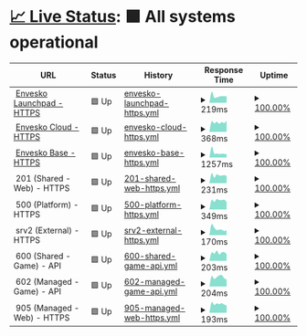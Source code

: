# [📈 Live Status](https://status.envesko.com): <!--live status--> **🟩 All systems operational**

<!--start: status pages-->
<!-- This summary is generated by Upptime (https://github.com/upptime/upptime) -->
<!-- Do not edit this manually, your changes will be overwritten -->
<!-- prettier-ignore -->
| URL | Status | History | Response Time | Uptime |
| --- | ------ | ------- | ------------- | ------ |
| <img alt="" src="https://icons.duckduckgo.com/ip3/envesko.com.ico" height="13"> [Envesko Launchpad - HTTPS](https://envesko.com) | 🟩 Up | [envesko-launchpad-https.yml](https://github.com/envesko/status/commits/HEAD/history/envesko-launchpad-https.yml) | <details><summary><img alt="Response time graph" src="./graphs/envesko-launchpad-https/response-time-week.png" height="20"> 219ms</summary><br><a href="https://status.envesko.com/history/envesko-launchpad-https"><img alt="Response time 278" src="https://img.shields.io/endpoint?url=https%3A%2F%2Fraw.githubusercontent.com%2Fenvesko%2Fstatus%2FHEAD%2Fapi%2Fenvesko-launchpad-https%2Fresponse-time.json"></a><br><a href="https://status.envesko.com/history/envesko-launchpad-https"><img alt="24-hour response time 298" src="https://img.shields.io/endpoint?url=https%3A%2F%2Fraw.githubusercontent.com%2Fenvesko%2Fstatus%2FHEAD%2Fapi%2Fenvesko-launchpad-https%2Fresponse-time-day.json"></a><br><a href="https://status.envesko.com/history/envesko-launchpad-https"><img alt="7-day response time 219" src="https://img.shields.io/endpoint?url=https%3A%2F%2Fraw.githubusercontent.com%2Fenvesko%2Fstatus%2FHEAD%2Fapi%2Fenvesko-launchpad-https%2Fresponse-time-week.json"></a><br><a href="https://status.envesko.com/history/envesko-launchpad-https"><img alt="30-day response time 240" src="https://img.shields.io/endpoint?url=https%3A%2F%2Fraw.githubusercontent.com%2Fenvesko%2Fstatus%2FHEAD%2Fapi%2Fenvesko-launchpad-https%2Fresponse-time-month.json"></a><br><a href="https://status.envesko.com/history/envesko-launchpad-https"><img alt="1-year response time 281" src="https://img.shields.io/endpoint?url=https%3A%2F%2Fraw.githubusercontent.com%2Fenvesko%2Fstatus%2FHEAD%2Fapi%2Fenvesko-launchpad-https%2Fresponse-time-year.json"></a></details> | <details><summary><a href="https://status.envesko.com/history/envesko-launchpad-https">100.00%</a></summary><a href="https://status.envesko.com/history/envesko-launchpad-https"><img alt="All-time uptime 99.87%" src="https://img.shields.io/endpoint?url=https%3A%2F%2Fraw.githubusercontent.com%2Fenvesko%2Fstatus%2FHEAD%2Fapi%2Fenvesko-launchpad-https%2Fuptime.json"></a><br><a href="https://status.envesko.com/history/envesko-launchpad-https"><img alt="24-hour uptime 100.00%" src="https://img.shields.io/endpoint?url=https%3A%2F%2Fraw.githubusercontent.com%2Fenvesko%2Fstatus%2FHEAD%2Fapi%2Fenvesko-launchpad-https%2Fuptime-day.json"></a><br><a href="https://status.envesko.com/history/envesko-launchpad-https"><img alt="7-day uptime 100.00%" src="https://img.shields.io/endpoint?url=https%3A%2F%2Fraw.githubusercontent.com%2Fenvesko%2Fstatus%2FHEAD%2Fapi%2Fenvesko-launchpad-https%2Fuptime-week.json"></a><br><a href="https://status.envesko.com/history/envesko-launchpad-https"><img alt="30-day uptime 100.00%" src="https://img.shields.io/endpoint?url=https%3A%2F%2Fraw.githubusercontent.com%2Fenvesko%2Fstatus%2FHEAD%2Fapi%2Fenvesko-launchpad-https%2Fuptime-month.json"></a><br><a href="https://status.envesko.com/history/envesko-launchpad-https"><img alt="1-year uptime 99.76%" src="https://img.shields.io/endpoint?url=https%3A%2F%2Fraw.githubusercontent.com%2Fenvesko%2Fstatus%2FHEAD%2Fapi%2Fenvesko-launchpad-https%2Fuptime-year.json"></a></details>
| <img alt="" src="https://icons.duckduckgo.com/ip3/envesko.cloud.ico" height="13"> [Envesko Cloud - HTTPS](https://envesko.cloud) | 🟩 Up | [envesko-cloud-https.yml](https://github.com/envesko/status/commits/HEAD/history/envesko-cloud-https.yml) | <details><summary><img alt="Response time graph" src="./graphs/envesko-cloud-https/response-time-week.png" height="20"> 368ms</summary><br><a href="https://status.envesko.com/history/envesko-cloud-https"><img alt="Response time 419" src="https://img.shields.io/endpoint?url=https%3A%2F%2Fraw.githubusercontent.com%2Fenvesko%2Fstatus%2FHEAD%2Fapi%2Fenvesko-cloud-https%2Fresponse-time.json"></a><br><a href="https://status.envesko.com/history/envesko-cloud-https"><img alt="24-hour response time 391" src="https://img.shields.io/endpoint?url=https%3A%2F%2Fraw.githubusercontent.com%2Fenvesko%2Fstatus%2FHEAD%2Fapi%2Fenvesko-cloud-https%2Fresponse-time-day.json"></a><br><a href="https://status.envesko.com/history/envesko-cloud-https"><img alt="7-day response time 368" src="https://img.shields.io/endpoint?url=https%3A%2F%2Fraw.githubusercontent.com%2Fenvesko%2Fstatus%2FHEAD%2Fapi%2Fenvesko-cloud-https%2Fresponse-time-week.json"></a><br><a href="https://status.envesko.com/history/envesko-cloud-https"><img alt="30-day response time 356" src="https://img.shields.io/endpoint?url=https%3A%2F%2Fraw.githubusercontent.com%2Fenvesko%2Fstatus%2FHEAD%2Fapi%2Fenvesko-cloud-https%2Fresponse-time-month.json"></a><br><a href="https://status.envesko.com/history/envesko-cloud-https"><img alt="1-year response time 379" src="https://img.shields.io/endpoint?url=https%3A%2F%2Fraw.githubusercontent.com%2Fenvesko%2Fstatus%2FHEAD%2Fapi%2Fenvesko-cloud-https%2Fresponse-time-year.json"></a></details> | <details><summary><a href="https://status.envesko.com/history/envesko-cloud-https">100.00%</a></summary><a href="https://status.envesko.com/history/envesko-cloud-https"><img alt="All-time uptime 99.96%" src="https://img.shields.io/endpoint?url=https%3A%2F%2Fraw.githubusercontent.com%2Fenvesko%2Fstatus%2FHEAD%2Fapi%2Fenvesko-cloud-https%2Fuptime.json"></a><br><a href="https://status.envesko.com/history/envesko-cloud-https"><img alt="24-hour uptime 100.00%" src="https://img.shields.io/endpoint?url=https%3A%2F%2Fraw.githubusercontent.com%2Fenvesko%2Fstatus%2FHEAD%2Fapi%2Fenvesko-cloud-https%2Fuptime-day.json"></a><br><a href="https://status.envesko.com/history/envesko-cloud-https"><img alt="7-day uptime 100.00%" src="https://img.shields.io/endpoint?url=https%3A%2F%2Fraw.githubusercontent.com%2Fenvesko%2Fstatus%2FHEAD%2Fapi%2Fenvesko-cloud-https%2Fuptime-week.json"></a><br><a href="https://status.envesko.com/history/envesko-cloud-https"><img alt="30-day uptime 100.00%" src="https://img.shields.io/endpoint?url=https%3A%2F%2Fraw.githubusercontent.com%2Fenvesko%2Fstatus%2FHEAD%2Fapi%2Fenvesko-cloud-https%2Fuptime-month.json"></a><br><a href="https://status.envesko.com/history/envesko-cloud-https"><img alt="1-year uptime 99.95%" src="https://img.shields.io/endpoint?url=https%3A%2F%2Fraw.githubusercontent.com%2Fenvesko%2Fstatus%2FHEAD%2Fapi%2Fenvesko-cloud-https%2Fuptime-year.json"></a></details>
| <img alt="" src="https://icons.duckduckgo.com/ip3/base.envesko.com.ico" height="13"> [Envesko Base - HTTPS](https://base.envesko.com) | 🟩 Up | [envesko-base-https.yml](https://github.com/envesko/status/commits/HEAD/history/envesko-base-https.yml) | <details><summary><img alt="Response time graph" src="./graphs/envesko-base-https/response-time-week.png" height="20"> 1257ms</summary><br><a href="https://status.envesko.com/history/envesko-base-https"><img alt="Response time 1664" src="https://img.shields.io/endpoint?url=https%3A%2F%2Fraw.githubusercontent.com%2Fenvesko%2Fstatus%2FHEAD%2Fapi%2Fenvesko-base-https%2Fresponse-time.json"></a><br><a href="https://status.envesko.com/history/envesko-base-https"><img alt="24-hour response time 1394" src="https://img.shields.io/endpoint?url=https%3A%2F%2Fraw.githubusercontent.com%2Fenvesko%2Fstatus%2FHEAD%2Fapi%2Fenvesko-base-https%2Fresponse-time-day.json"></a><br><a href="https://status.envesko.com/history/envesko-base-https"><img alt="7-day response time 1257" src="https://img.shields.io/endpoint?url=https%3A%2F%2Fraw.githubusercontent.com%2Fenvesko%2Fstatus%2FHEAD%2Fapi%2Fenvesko-base-https%2Fresponse-time-week.json"></a><br><a href="https://status.envesko.com/history/envesko-base-https"><img alt="30-day response time 1498" src="https://img.shields.io/endpoint?url=https%3A%2F%2Fraw.githubusercontent.com%2Fenvesko%2Fstatus%2FHEAD%2Fapi%2Fenvesko-base-https%2Fresponse-time-month.json"></a><br><a href="https://status.envesko.com/history/envesko-base-https"><img alt="1-year response time 1675" src="https://img.shields.io/endpoint?url=https%3A%2F%2Fraw.githubusercontent.com%2Fenvesko%2Fstatus%2FHEAD%2Fapi%2Fenvesko-base-https%2Fresponse-time-year.json"></a></details> | <details><summary><a href="https://status.envesko.com/history/envesko-base-https">100.00%</a></summary><a href="https://status.envesko.com/history/envesko-base-https"><img alt="All-time uptime 96.89%" src="https://img.shields.io/endpoint?url=https%3A%2F%2Fraw.githubusercontent.com%2Fenvesko%2Fstatus%2FHEAD%2Fapi%2Fenvesko-base-https%2Fuptime.json"></a><br><a href="https://status.envesko.com/history/envesko-base-https"><img alt="24-hour uptime 100.00%" src="https://img.shields.io/endpoint?url=https%3A%2F%2Fraw.githubusercontent.com%2Fenvesko%2Fstatus%2FHEAD%2Fapi%2Fenvesko-base-https%2Fuptime-day.json"></a><br><a href="https://status.envesko.com/history/envesko-base-https"><img alt="7-day uptime 100.00%" src="https://img.shields.io/endpoint?url=https%3A%2F%2Fraw.githubusercontent.com%2Fenvesko%2Fstatus%2FHEAD%2Fapi%2Fenvesko-base-https%2Fuptime-week.json"></a><br><a href="https://status.envesko.com/history/envesko-base-https"><img alt="30-day uptime 99.75%" src="https://img.shields.io/endpoint?url=https%3A%2F%2Fraw.githubusercontent.com%2Fenvesko%2Fstatus%2FHEAD%2Fapi%2Fenvesko-base-https%2Fuptime-month.json"></a><br><a href="https://status.envesko.com/history/envesko-base-https"><img alt="1-year uptime 92.98%" src="https://img.shields.io/endpoint?url=https%3A%2F%2Fraw.githubusercontent.com%2Fenvesko%2Fstatus%2FHEAD%2Fapi%2Fenvesko-base-https%2Fuptime-year.json"></a></details>
| <img alt="" src="https://icons.duckduckgo.com/ip3/null.ico" height="13"> 201 (Shared - Web) - HTTPS | 🟩 Up | [201-shared-web-https.yml](https://github.com/envesko/status/commits/HEAD/history/201-shared-web-https.yml) | <details><summary><img alt="Response time graph" src="./graphs/201-shared-web-https/response-time-week.png" height="20"> 231ms</summary><br><a href="https://status.envesko.com/history/201-shared-web-https"><img alt="Response time 252" src="https://img.shields.io/endpoint?url=https%3A%2F%2Fraw.githubusercontent.com%2Fenvesko%2Fstatus%2FHEAD%2Fapi%2F201-shared-web-https%2Fresponse-time.json"></a><br><a href="https://status.envesko.com/history/201-shared-web-https"><img alt="24-hour response time 258" src="https://img.shields.io/endpoint?url=https%3A%2F%2Fraw.githubusercontent.com%2Fenvesko%2Fstatus%2FHEAD%2Fapi%2F201-shared-web-https%2Fresponse-time-day.json"></a><br><a href="https://status.envesko.com/history/201-shared-web-https"><img alt="7-day response time 231" src="https://img.shields.io/endpoint?url=https%3A%2F%2Fraw.githubusercontent.com%2Fenvesko%2Fstatus%2FHEAD%2Fapi%2F201-shared-web-https%2Fresponse-time-week.json"></a><br><a href="https://status.envesko.com/history/201-shared-web-https"><img alt="30-day response time 218" src="https://img.shields.io/endpoint?url=https%3A%2F%2Fraw.githubusercontent.com%2Fenvesko%2Fstatus%2FHEAD%2Fapi%2F201-shared-web-https%2Fresponse-time-month.json"></a><br><a href="https://status.envesko.com/history/201-shared-web-https"><img alt="1-year response time 236" src="https://img.shields.io/endpoint?url=https%3A%2F%2Fraw.githubusercontent.com%2Fenvesko%2Fstatus%2FHEAD%2Fapi%2F201-shared-web-https%2Fresponse-time-year.json"></a></details> | <details><summary><a href="https://status.envesko.com/history/201-shared-web-https">100.00%</a></summary><a href="https://status.envesko.com/history/201-shared-web-https"><img alt="All-time uptime 99.98%" src="https://img.shields.io/endpoint?url=https%3A%2F%2Fraw.githubusercontent.com%2Fenvesko%2Fstatus%2FHEAD%2Fapi%2F201-shared-web-https%2Fuptime.json"></a><br><a href="https://status.envesko.com/history/201-shared-web-https"><img alt="24-hour uptime 100.00%" src="https://img.shields.io/endpoint?url=https%3A%2F%2Fraw.githubusercontent.com%2Fenvesko%2Fstatus%2FHEAD%2Fapi%2F201-shared-web-https%2Fuptime-day.json"></a><br><a href="https://status.envesko.com/history/201-shared-web-https"><img alt="7-day uptime 100.00%" src="https://img.shields.io/endpoint?url=https%3A%2F%2Fraw.githubusercontent.com%2Fenvesko%2Fstatus%2FHEAD%2Fapi%2F201-shared-web-https%2Fuptime-week.json"></a><br><a href="https://status.envesko.com/history/201-shared-web-https"><img alt="30-day uptime 100.00%" src="https://img.shields.io/endpoint?url=https%3A%2F%2Fraw.githubusercontent.com%2Fenvesko%2Fstatus%2FHEAD%2Fapi%2F201-shared-web-https%2Fuptime-month.json"></a><br><a href="https://status.envesko.com/history/201-shared-web-https"><img alt="1-year uptime 99.98%" src="https://img.shields.io/endpoint?url=https%3A%2F%2Fraw.githubusercontent.com%2Fenvesko%2Fstatus%2FHEAD%2Fapi%2F201-shared-web-https%2Fuptime-year.json"></a></details>
| <img alt="" src="https://icons.duckduckgo.com/ip3/null.ico" height="13"> 500 (Platform) - HTTPS | 🟩 Up | [500-platform-https.yml](https://github.com/envesko/status/commits/HEAD/history/500-platform-https.yml) | <details><summary><img alt="Response time graph" src="./graphs/500-platform-https/response-time-week.png" height="20"> 349ms</summary><br><a href="https://status.envesko.com/history/500-platform-https"><img alt="Response time 384" src="https://img.shields.io/endpoint?url=https%3A%2F%2Fraw.githubusercontent.com%2Fenvesko%2Fstatus%2FHEAD%2Fapi%2F500-platform-https%2Fresponse-time.json"></a><br><a href="https://status.envesko.com/history/500-platform-https"><img alt="24-hour response time 361" src="https://img.shields.io/endpoint?url=https%3A%2F%2Fraw.githubusercontent.com%2Fenvesko%2Fstatus%2FHEAD%2Fapi%2F500-platform-https%2Fresponse-time-day.json"></a><br><a href="https://status.envesko.com/history/500-platform-https"><img alt="7-day response time 349" src="https://img.shields.io/endpoint?url=https%3A%2F%2Fraw.githubusercontent.com%2Fenvesko%2Fstatus%2FHEAD%2Fapi%2F500-platform-https%2Fresponse-time-week.json"></a><br><a href="https://status.envesko.com/history/500-platform-https"><img alt="30-day response time 342" src="https://img.shields.io/endpoint?url=https%3A%2F%2Fraw.githubusercontent.com%2Fenvesko%2Fstatus%2FHEAD%2Fapi%2F500-platform-https%2Fresponse-time-month.json"></a><br><a href="https://status.envesko.com/history/500-platform-https"><img alt="1-year response time 385" src="https://img.shields.io/endpoint?url=https%3A%2F%2Fraw.githubusercontent.com%2Fenvesko%2Fstatus%2FHEAD%2Fapi%2F500-platform-https%2Fresponse-time-year.json"></a></details> | <details><summary><a href="https://status.envesko.com/history/500-platform-https">100.00%</a></summary><a href="https://status.envesko.com/history/500-platform-https"><img alt="All-time uptime 99.42%" src="https://img.shields.io/endpoint?url=https%3A%2F%2Fraw.githubusercontent.com%2Fenvesko%2Fstatus%2FHEAD%2Fapi%2F500-platform-https%2Fuptime.json"></a><br><a href="https://status.envesko.com/history/500-platform-https"><img alt="24-hour uptime 100.00%" src="https://img.shields.io/endpoint?url=https%3A%2F%2Fraw.githubusercontent.com%2Fenvesko%2Fstatus%2FHEAD%2Fapi%2F500-platform-https%2Fuptime-day.json"></a><br><a href="https://status.envesko.com/history/500-platform-https"><img alt="7-day uptime 100.00%" src="https://img.shields.io/endpoint?url=https%3A%2F%2Fraw.githubusercontent.com%2Fenvesko%2Fstatus%2FHEAD%2Fapi%2F500-platform-https%2Fuptime-week.json"></a><br><a href="https://status.envesko.com/history/500-platform-https"><img alt="30-day uptime 99.96%" src="https://img.shields.io/endpoint?url=https%3A%2F%2Fraw.githubusercontent.com%2Fenvesko%2Fstatus%2FHEAD%2Fapi%2F500-platform-https%2Fuptime-month.json"></a><br><a href="https://status.envesko.com/history/500-platform-https"><img alt="1-year uptime 98.71%" src="https://img.shields.io/endpoint?url=https%3A%2F%2Fraw.githubusercontent.com%2Fenvesko%2Fstatus%2FHEAD%2Fapi%2F500-platform-https%2Fuptime-year.json"></a></details>
| <img alt="" src="https://icons.duckduckgo.com/ip3/null.ico" height="13"> srv2 (External) - HTTPS | 🟩 Up | [srv2-external-https.yml](https://github.com/envesko/status/commits/HEAD/history/srv2-external-https.yml) | <details><summary><img alt="Response time graph" src="./graphs/srv2-external-https/response-time-week.png" height="20"> 170ms</summary><br><a href="https://status.envesko.com/history/srv2-external-https"><img alt="Response time 237" src="https://img.shields.io/endpoint?url=https%3A%2F%2Fraw.githubusercontent.com%2Fenvesko%2Fstatus%2FHEAD%2Fapi%2Fsrv2-external-https%2Fresponse-time.json"></a><br><a href="https://status.envesko.com/history/srv2-external-https"><img alt="24-hour response time 226" src="https://img.shields.io/endpoint?url=https%3A%2F%2Fraw.githubusercontent.com%2Fenvesko%2Fstatus%2FHEAD%2Fapi%2Fsrv2-external-https%2Fresponse-time-day.json"></a><br><a href="https://status.envesko.com/history/srv2-external-https"><img alt="7-day response time 170" src="https://img.shields.io/endpoint?url=https%3A%2F%2Fraw.githubusercontent.com%2Fenvesko%2Fstatus%2FHEAD%2Fapi%2Fsrv2-external-https%2Fresponse-time-week.json"></a><br><a href="https://status.envesko.com/history/srv2-external-https"><img alt="30-day response time 385" src="https://img.shields.io/endpoint?url=https%3A%2F%2Fraw.githubusercontent.com%2Fenvesko%2Fstatus%2FHEAD%2Fapi%2Fsrv2-external-https%2Fresponse-time-month.json"></a><br><a href="https://status.envesko.com/history/srv2-external-https"><img alt="1-year response time 249" src="https://img.shields.io/endpoint?url=https%3A%2F%2Fraw.githubusercontent.com%2Fenvesko%2Fstatus%2FHEAD%2Fapi%2Fsrv2-external-https%2Fresponse-time-year.json"></a></details> | <details><summary><a href="https://status.envesko.com/history/srv2-external-https">100.00%</a></summary><a href="https://status.envesko.com/history/srv2-external-https"><img alt="All-time uptime 99.87%" src="https://img.shields.io/endpoint?url=https%3A%2F%2Fraw.githubusercontent.com%2Fenvesko%2Fstatus%2FHEAD%2Fapi%2Fsrv2-external-https%2Fuptime.json"></a><br><a href="https://status.envesko.com/history/srv2-external-https"><img alt="24-hour uptime 100.00%" src="https://img.shields.io/endpoint?url=https%3A%2F%2Fraw.githubusercontent.com%2Fenvesko%2Fstatus%2FHEAD%2Fapi%2Fsrv2-external-https%2Fuptime-day.json"></a><br><a href="https://status.envesko.com/history/srv2-external-https"><img alt="7-day uptime 100.00%" src="https://img.shields.io/endpoint?url=https%3A%2F%2Fraw.githubusercontent.com%2Fenvesko%2Fstatus%2FHEAD%2Fapi%2Fsrv2-external-https%2Fuptime-week.json"></a><br><a href="https://status.envesko.com/history/srv2-external-https"><img alt="30-day uptime 100.00%" src="https://img.shields.io/endpoint?url=https%3A%2F%2Fraw.githubusercontent.com%2Fenvesko%2Fstatus%2FHEAD%2Fapi%2Fsrv2-external-https%2Fuptime-month.json"></a><br><a href="https://status.envesko.com/history/srv2-external-https"><img alt="1-year uptime 99.76%" src="https://img.shields.io/endpoint?url=https%3A%2F%2Fraw.githubusercontent.com%2Fenvesko%2Fstatus%2FHEAD%2Fapi%2Fsrv2-external-https%2Fuptime-year.json"></a></details>
| <img alt="" src="https://icons.duckduckgo.com/ip3/null.ico" height="13"> 600 (Shared - Game) - API | 🟩 Up | [600-shared-game-api.yml](https://github.com/envesko/status/commits/HEAD/history/600-shared-game-api.yml) | <details><summary><img alt="Response time graph" src="./graphs/600-shared-game-api/response-time-week.png" height="20"> 203ms</summary><br><a href="https://status.envesko.com/history/600-shared-game-api"><img alt="Response time 222" src="https://img.shields.io/endpoint?url=https%3A%2F%2Fraw.githubusercontent.com%2Fenvesko%2Fstatus%2FHEAD%2Fapi%2F600-shared-game-api%2Fresponse-time.json"></a><br><a href="https://status.envesko.com/history/600-shared-game-api"><img alt="24-hour response time 205" src="https://img.shields.io/endpoint?url=https%3A%2F%2Fraw.githubusercontent.com%2Fenvesko%2Fstatus%2FHEAD%2Fapi%2F600-shared-game-api%2Fresponse-time-day.json"></a><br><a href="https://status.envesko.com/history/600-shared-game-api"><img alt="7-day response time 203" src="https://img.shields.io/endpoint?url=https%3A%2F%2Fraw.githubusercontent.com%2Fenvesko%2Fstatus%2FHEAD%2Fapi%2F600-shared-game-api%2Fresponse-time-week.json"></a><br><a href="https://status.envesko.com/history/600-shared-game-api"><img alt="30-day response time 211" src="https://img.shields.io/endpoint?url=https%3A%2F%2Fraw.githubusercontent.com%2Fenvesko%2Fstatus%2FHEAD%2Fapi%2F600-shared-game-api%2Fresponse-time-month.json"></a><br><a href="https://status.envesko.com/history/600-shared-game-api"><img alt="1-year response time 222" src="https://img.shields.io/endpoint?url=https%3A%2F%2Fraw.githubusercontent.com%2Fenvesko%2Fstatus%2FHEAD%2Fapi%2F600-shared-game-api%2Fresponse-time-year.json"></a></details> | <details><summary><a href="https://status.envesko.com/history/600-shared-game-api">100.00%</a></summary><a href="https://status.envesko.com/history/600-shared-game-api"><img alt="All-time uptime 99.41%" src="https://img.shields.io/endpoint?url=https%3A%2F%2Fraw.githubusercontent.com%2Fenvesko%2Fstatus%2FHEAD%2Fapi%2F600-shared-game-api%2Fuptime.json"></a><br><a href="https://status.envesko.com/history/600-shared-game-api"><img alt="24-hour uptime 100.00%" src="https://img.shields.io/endpoint?url=https%3A%2F%2Fraw.githubusercontent.com%2Fenvesko%2Fstatus%2FHEAD%2Fapi%2F600-shared-game-api%2Fuptime-day.json"></a><br><a href="https://status.envesko.com/history/600-shared-game-api"><img alt="7-day uptime 100.00%" src="https://img.shields.io/endpoint?url=https%3A%2F%2Fraw.githubusercontent.com%2Fenvesko%2Fstatus%2FHEAD%2Fapi%2F600-shared-game-api%2Fuptime-week.json"></a><br><a href="https://status.envesko.com/history/600-shared-game-api"><img alt="30-day uptime 99.96%" src="https://img.shields.io/endpoint?url=https%3A%2F%2Fraw.githubusercontent.com%2Fenvesko%2Fstatus%2FHEAD%2Fapi%2F600-shared-game-api%2Fuptime-month.json"></a><br><a href="https://status.envesko.com/history/600-shared-game-api"><img alt="1-year uptime 98.72%" src="https://img.shields.io/endpoint?url=https%3A%2F%2Fraw.githubusercontent.com%2Fenvesko%2Fstatus%2FHEAD%2Fapi%2F600-shared-game-api%2Fuptime-year.json"></a></details>
| <img alt="" src="https://icons.duckduckgo.com/ip3/null.ico" height="13"> 602 (Managed - Game) - API | 🟩 Up | [602-managed-game-api.yml](https://github.com/envesko/status/commits/HEAD/history/602-managed-game-api.yml) | <details><summary><img alt="Response time graph" src="./graphs/602-managed-game-api/response-time-week.png" height="20"> 204ms</summary><br><a href="https://status.envesko.com/history/602-managed-game-api"><img alt="Response time 214" src="https://img.shields.io/endpoint?url=https%3A%2F%2Fraw.githubusercontent.com%2Fenvesko%2Fstatus%2FHEAD%2Fapi%2F602-managed-game-api%2Fresponse-time.json"></a><br><a href="https://status.envesko.com/history/602-managed-game-api"><img alt="24-hour response time 252" src="https://img.shields.io/endpoint?url=https%3A%2F%2Fraw.githubusercontent.com%2Fenvesko%2Fstatus%2FHEAD%2Fapi%2F602-managed-game-api%2Fresponse-time-day.json"></a><br><a href="https://status.envesko.com/history/602-managed-game-api"><img alt="7-day response time 204" src="https://img.shields.io/endpoint?url=https%3A%2F%2Fraw.githubusercontent.com%2Fenvesko%2Fstatus%2FHEAD%2Fapi%2F602-managed-game-api%2Fresponse-time-week.json"></a><br><a href="https://status.envesko.com/history/602-managed-game-api"><img alt="30-day response time 201" src="https://img.shields.io/endpoint?url=https%3A%2F%2Fraw.githubusercontent.com%2Fenvesko%2Fstatus%2FHEAD%2Fapi%2F602-managed-game-api%2Fresponse-time-month.json"></a><br><a href="https://status.envesko.com/history/602-managed-game-api"><img alt="1-year response time 217" src="https://img.shields.io/endpoint?url=https%3A%2F%2Fraw.githubusercontent.com%2Fenvesko%2Fstatus%2FHEAD%2Fapi%2F602-managed-game-api%2Fresponse-time-year.json"></a></details> | <details><summary><a href="https://status.envesko.com/history/602-managed-game-api">100.00%</a></summary><a href="https://status.envesko.com/history/602-managed-game-api"><img alt="All-time uptime 98.04%" src="https://img.shields.io/endpoint?url=https%3A%2F%2Fraw.githubusercontent.com%2Fenvesko%2Fstatus%2FHEAD%2Fapi%2F602-managed-game-api%2Fuptime.json"></a><br><a href="https://status.envesko.com/history/602-managed-game-api"><img alt="24-hour uptime 100.00%" src="https://img.shields.io/endpoint?url=https%3A%2F%2Fraw.githubusercontent.com%2Fenvesko%2Fstatus%2FHEAD%2Fapi%2F602-managed-game-api%2Fuptime-day.json"></a><br><a href="https://status.envesko.com/history/602-managed-game-api"><img alt="7-day uptime 100.00%" src="https://img.shields.io/endpoint?url=https%3A%2F%2Fraw.githubusercontent.com%2Fenvesko%2Fstatus%2FHEAD%2Fapi%2F602-managed-game-api%2Fuptime-week.json"></a><br><a href="https://status.envesko.com/history/602-managed-game-api"><img alt="30-day uptime 100.00%" src="https://img.shields.io/endpoint?url=https%3A%2F%2Fraw.githubusercontent.com%2Fenvesko%2Fstatus%2FHEAD%2Fapi%2F602-managed-game-api%2Fuptime-month.json"></a><br><a href="https://status.envesko.com/history/602-managed-game-api"><img alt="1-year uptime 95.69%" src="https://img.shields.io/endpoint?url=https%3A%2F%2Fraw.githubusercontent.com%2Fenvesko%2Fstatus%2FHEAD%2Fapi%2F602-managed-game-api%2Fuptime-year.json"></a></details>
| <img alt="" src="https://icons.duckduckgo.com/ip3/null.ico" height="13"> 905 (Managed - Web) - HTTPS | 🟩 Up | [905-managed-web-https.yml](https://github.com/envesko/status/commits/HEAD/history/905-managed-web-https.yml) | <details><summary><img alt="Response time graph" src="./graphs/905-managed-web-https/response-time-week.png" height="20"> 193ms</summary><br><a href="https://status.envesko.com/history/905-managed-web-https"><img alt="Response time 608" src="https://img.shields.io/endpoint?url=https%3A%2F%2Fraw.githubusercontent.com%2Fenvesko%2Fstatus%2FHEAD%2Fapi%2F905-managed-web-https%2Fresponse-time.json"></a><br><a href="https://status.envesko.com/history/905-managed-web-https"><img alt="24-hour response time 259" src="https://img.shields.io/endpoint?url=https%3A%2F%2Fraw.githubusercontent.com%2Fenvesko%2Fstatus%2FHEAD%2Fapi%2F905-managed-web-https%2Fresponse-time-day.json"></a><br><a href="https://status.envesko.com/history/905-managed-web-https"><img alt="7-day response time 193" src="https://img.shields.io/endpoint?url=https%3A%2F%2Fraw.githubusercontent.com%2Fenvesko%2Fstatus%2FHEAD%2Fapi%2F905-managed-web-https%2Fresponse-time-week.json"></a><br><a href="https://status.envesko.com/history/905-managed-web-https"><img alt="30-day response time 198" src="https://img.shields.io/endpoint?url=https%3A%2F%2Fraw.githubusercontent.com%2Fenvesko%2Fstatus%2FHEAD%2Fapi%2F905-managed-web-https%2Fresponse-time-month.json"></a><br><a href="https://status.envesko.com/history/905-managed-web-https"><img alt="1-year response time 676" src="https://img.shields.io/endpoint?url=https%3A%2F%2Fraw.githubusercontent.com%2Fenvesko%2Fstatus%2FHEAD%2Fapi%2F905-managed-web-https%2Fresponse-time-year.json"></a></details> | <details><summary><a href="https://status.envesko.com/history/905-managed-web-https">100.00%</a></summary><a href="https://status.envesko.com/history/905-managed-web-https"><img alt="All-time uptime 99.68%" src="https://img.shields.io/endpoint?url=https%3A%2F%2Fraw.githubusercontent.com%2Fenvesko%2Fstatus%2FHEAD%2Fapi%2F905-managed-web-https%2Fuptime.json"></a><br><a href="https://status.envesko.com/history/905-managed-web-https"><img alt="24-hour uptime 100.00%" src="https://img.shields.io/endpoint?url=https%3A%2F%2Fraw.githubusercontent.com%2Fenvesko%2Fstatus%2FHEAD%2Fapi%2F905-managed-web-https%2Fuptime-day.json"></a><br><a href="https://status.envesko.com/history/905-managed-web-https"><img alt="7-day uptime 100.00%" src="https://img.shields.io/endpoint?url=https%3A%2F%2Fraw.githubusercontent.com%2Fenvesko%2Fstatus%2FHEAD%2Fapi%2F905-managed-web-https%2Fuptime-week.json"></a><br><a href="https://status.envesko.com/history/905-managed-web-https"><img alt="30-day uptime 100.00%" src="https://img.shields.io/endpoint?url=https%3A%2F%2Fraw.githubusercontent.com%2Fenvesko%2Fstatus%2FHEAD%2Fapi%2F905-managed-web-https%2Fuptime-month.json"></a><br><a href="https://status.envesko.com/history/905-managed-web-https"><img alt="1-year uptime 99.52%" src="https://img.shields.io/endpoint?url=https%3A%2F%2Fraw.githubusercontent.com%2Fenvesko%2Fstatus%2FHEAD%2Fapi%2F905-managed-web-https%2Fuptime-year.json"></a></details>

<!--end: status pages-->
